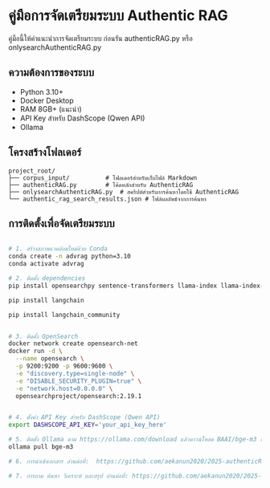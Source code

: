 # คู่มือการจัดเตรียมระบบ Authentic RAG

คู่มือนี้ให้คำแนะนำการจัดเตรียมระบบ ก่อนรัน authenticRAG.py หรือ onlysearchAuthenticRAG.py 

## ความต้องการของระบบ

- Python 3.10+
- Docker Desktop
- RAM 8GB+ (แนะนำ)
- API Key สำหรับ DashScope (Qwen API)
- Ollama


## โครงสร้างโฟลเดอร์

```
project_root/
├── corpus_input/          # โฟลเดอร์สำหรับเก็บไฟล์ Markdown
├── authenticRAG.py        # โค้ดหลักสำหรับ AuthenticRAG
├── onlysearchAuthenticRAG.py  # สคริปต์สำหรับการค้นหาโดยใช้ AuthenticRAG
└── authentic_rag_search_results.json # ไฟล์ผลลัพธ์จากการค้นหา
```


## การติดตั้งเพื่อจัดเตรียมระบบ

```bash

# 1. สร้างสภาพแวดล้อมใหม่ด้วย Conda
conda create -n advrag python=3.10
conda activate advrag

# 2. ติดตั้ง dependencies
pip install opensearchpy sentence-transformers llama-index llama-index-embeddings-huggingface openai tqdm

pip install langchain

pip install langchain_community


# 3. ติดตั้ง OpenSearch
docker network create opensearch-net
docker run -d \
  --name opensearch \
  -p 9200:9200 -p 9600:9600 \
  -e "discovery.type=single-node" \
  -e "DISABLE_SECURITY_PLUGIN=true" \
  -e "network.host=0.0.0.0" \
  opensearchproject/opensearch:2.19.1


# 4. ตั้งค่า API Key สำหรับ DashScope (Qwen API)
export DASHSCOPE_API_KEY='your_api_key_here'

# 5. ติดตั้ง Ollama ตาม https://ollama.com/download แล้วดาวน์โหลด BAAI/bge-m3 ด้วยคำสั่ง
ollama pull bge-m3

# 6. การนำเข้าเอกสาร อ่านต่อที่:  https://github.com/aekanun2020/2025-authenticRAG/blob/main/lab1-readme-from-text-to-vectordb.md

# 7. การถาม ค้นหา วิเคราะห์ และสรุป อ่านต่อที่: https://github.com/aekanun2020/2025-authenticRAG/blob/main/lab2-readme-from-vectordb-to-final-answer.md

